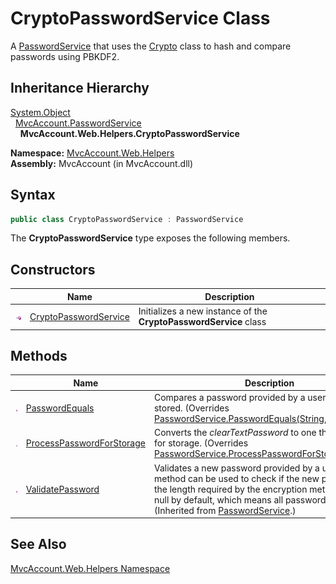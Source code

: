 CryptoPasswordService Class
===========================
A [PasswordService][1] that uses the [Crypto][2] class to hash and compare passwords using PBKDF2.


Inheritance Hierarchy
---------------------
[System.Object][3]  
  [MvcAccount.PasswordService][1]  
    **MvcAccount.Web.Helpers.CryptoPasswordService**  

**Namespace:** [MvcAccount.Web.Helpers][4]  
**Assembly:** MvcAccount (in MvcAccount.dll)

Syntax
------

```csharp
public class CryptoPasswordService : PasswordService
```

The **CryptoPasswordService** type exposes the following members.


Constructors
------------

                 | Name                       | Description                                                       
---------------- | -------------------------- | ----------------------------------------------------------------- 
![Public method] | [CryptoPasswordService][5] | Initializes a new instance of the **CryptoPasswordService** class 


Methods
-------

                 | Name                           | Description                                                                                                                                                                                                                                              
---------------- | ------------------------------ | -------------------------------------------------------------------------------------------------------------------------------------------------------------------------------------------------------------------------------------------------------- 
![Public method] | [PasswordEquals][6]            | Compares a password provided by a user to one that is stored. (Overrides [PasswordService.PasswordEquals(String, String)][7].)                                                                                                                           
![Public method] | [ProcessPasswordForStorage][8] | Converts the *clearTextPassword* to one that is suitable for storage. (Overrides [PasswordService.ProcessPasswordForStorage(String)][9].)                                                                                                                
![Public method] | [ValidatePassword][10]         | Validates a new password provided by a user. This method can be used to check if the new password has the length required by the encryption method. Returns null by default, which means all passwords are valid. (Inherited from [PasswordService][1].) 


See Also
--------
[MvcAccount.Web.Helpers Namespace][4]  

[1]: ../../MvcAccount/PasswordService/README.md
[2]: http://msdn.microsoft.com/en-us/library/gg538437
[3]: http://msdn.microsoft.com/en-us/library/e5kfa45b
[4]: ../README.md
[5]: _ctor.md
[6]: PasswordEquals.md
[7]: ../../MvcAccount/PasswordService/PasswordEquals.md
[8]: ProcessPasswordForStorage.md
[9]: ../../MvcAccount/PasswordService/ProcessPasswordForStorage.md
[10]: ../../MvcAccount/PasswordService/ValidatePassword.md
[Public method]: ../../_icons/pubmethod.gif "Public method"